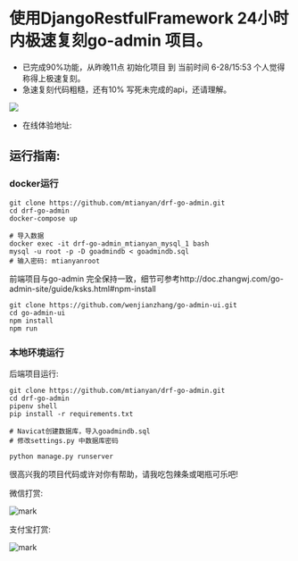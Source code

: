 # 使用DjangoRestfulFramework 24小时内极速复刻go-admin 项目。

- 已完成90%功能，从昨晚11点 初始化项目 到 当前时间 6-28/15:53 个人觉得称得上极速复刻。
- 急速复刻代码粗糙，还有10% 写死未完成的api，还请理解。

![](http://cdn.pic.mtianyan.cn/blog_img/20200628155234.png)

- 在线体验地址: 

## 运行指南:

### docker运行

```
git clone https://github.com/mtianyan/drf-go-admin.git
cd drf-go-admin
docker-compose up

# 导入数据
docker exec -it drf-go-admin_mtianyan_mysql_1 bash
mysql -u root -p -D goadmindb < goadmindb.sql
# 输入密码: mtianyanroot 
```

前端项目与go-admin 完全保持一致，细节可参考http://doc.zhangwj.com/go-admin-site/guide/ksks.html#npm-install

```
git clone https://github.com/wenjianzhang/go-admin-ui.git
cd go-admin-ui
npm install
npm run 
```

### 本地环境运行

后端项目运行:

```
git clone https://github.com/mtianyan/drf-go-admin.git
cd drf-go-admin
pipenv shell
pip install -r requirements.txt

# Navicat创建数据库，导入goadmindb.sql
# 修改settings.py 中数据库密码

python manage.py runserver
```

很高兴我的项目代码或许对你有帮助，请我吃包辣条或喝瓶可乐吧!

微信打赏:

![mark](http://myphoto.mtianyan.cn/blog/180302/i52eHgilfD.png?imageslim)

支付宝打赏:

![mark](http://myphoto.mtianyan.cn/blog/180302/gDlBGemI60.jpg?imageslim)





